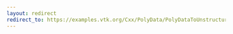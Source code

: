 ```yaml
---
layout: redirect
redirect_to: https://examples.vtk.org/Cxx/PolyData/PolyDataToUnstructuredGrid/
---
```

